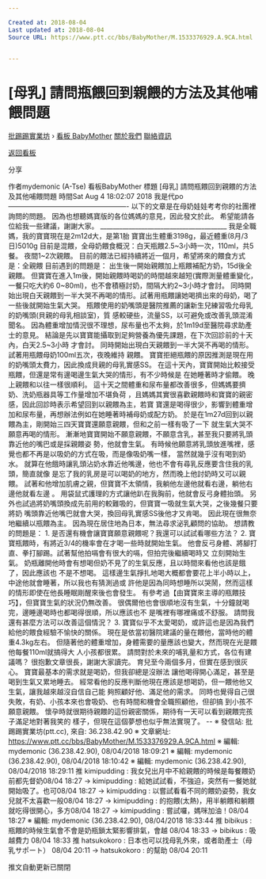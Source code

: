 ```yaml
---

Created at: 2018-08-04
Last updated at: 2018-08-04
Source URL: https://www.ptt.cc/bbs/BabyMother/M.1533376929.A.9CA.html


---
```


# [母乳] 請問瓶餵回到親餵的方法及其他哺餵問題


[批踢踢實業坊](https://www.ptt.cc/bbs/) › [看板 BabyMother](https://www.ptt.cc/bbs/BabyMother/index.html) [關於我們](https://www.ptt.cc/about.html) [聯絡資訊](https://www.ptt.cc/contact.html)

[返回看板](https://www.ptt.cc/bbs/BabyMother/index.html)

分享

作者mydemonic (A-Tse)
看板BabyMother
標題 \[母乳\] 請問瓶餵回到親餵的方法及其他哺餵問題
時間Sat Aug 4 18:02:07 2018
我是代po —————————————————- 以下的文章是在母奶娃娃考考你的社團裡詢問的問題。 因為也想聽媽寶版的各位媽媽的意見，因此發文於此。 希望能請各位給我一些建議，謝謝大家。 \_\_\_\_\_\_\_\_\_\_\_\_\_\_\_\_\_\_\_\_\_\_\_\_\_\_\_\_\_\_\_\_\_\_\_\_\_\_\_\_ 我是全職媽，我的寶寶現在是2m12d大，是第1胎 寶寶出生體重3198g，最近體重(8月/3日)5010g 目前是混餵，全母奶餵食概況：白天瓶餵2.5~3小時一次，110ml，共5餐。 夜間1~2次親餵。 目前的餵法已經持續將近一個月，希望將來的餵食方式是：全親餵 目前遇到的問題是： 出生後一開始親餵加上瓶餵補配方奶，15d後全親餵。 但寶寶在進入1m後，開始親餵時喝奶的時間越來越短(實際測量體重變化，一餐只吃大約6 0~80ml)，也不會積極討奶，間隔大約2~3小時才會討。 同時開始出現白天親餵到一半大哭不再喝的情形。試著用瓶餵讓她喝擠出來的母奶，喝了 一些後就開始生氣大哭。 瓶餵使用的奶嘴頭是醫院推薦的讓新生兒練習吸允母乳的奶嘴頭(貝親的母乳相談室)，質 感較硬些，流量SS，以可避免或改善乳頭混淆聞名。 因為體重增加情況很不理想，尿布量也不太夠，於1m19d至醫院尋求助產士的意見。 結論是先以寶寶能攝取到足夠營養為優先課題，在下次回診前的十天內，白天2.5~3小時 才會討。 同時開始出現白天親餵到一半大哭不再喝的情形。試著用瓶餵母奶100ml五次，夜晚維持 親餵。 寶寶拒絕瓶餵的原因推測是現在用的奶嘴頭太費力，因此換成貝親的母乳實感SS。 在這十天內，寶寶開始比較接受瓶餵，但還是常有邊喝邊生氣大哭的情形，有不少時候是 在她睡著時才偷餵。 晚上親餵和以往一樣很順利。 這十天之間體重和尿布量都改善很多，但媽媽要擠奶、洗奶瓶器具等工作量增加不堪負荷 ，且媽媽其實很喜歡親餵時和寶寶的親密感，因此回診時表示希望回到以親餵為主，若寶 寶還是喝得很少，影響到體重增加和尿布量，再想辦法例如在她睡著時補母奶或配方奶。 於是在1m27d回到以親餵為主，剛開始三四天寶寶還願意親餵，但和之前一樣有吸了一下 就生氣大哭不願意再喝的情形。 漸漸地寶寶開始不願意親餵，不願意含乳，甚至我只要將乳頭靠近他的嘴巴或是採親餵姿 勢，他就會生氣。 有時候他願意將乳頭放進嘴裡，感覺也都不再是以吸奶的方式在吸，而是像吸奶嘴一樣， 當然就幾乎沒有喝到奶水。 就算在他餓時讓乳頭沾奶水靠近他嘴邊，他也不會有尋乳反應要含住我的乳頭，簡直就像 是忘了我的乳房是可以喝奶的地方，然而晚上他討奶時又可以親餵。 試著和他增加肌膚之親，但寶寶不太領情，我躺他左邊他就看右邊，躺他右邊他就看左邊 。 用袋鼠式護理的方式讓他趴在我胸前，他就會反弓身體抬頭。 另外也試過將奶嘴頭換成先前用的較難吸的，但寶寶一吸就生氣大哭，之後幾餐只要將奶 嘴頭靠近他嘴巴就會大哭，換回母乳實感SS後他才又肯喝。 因此現在很無奈地繼續以瓶餵為主。 因為現在居住地為日本，無法尋求泌乳顧問的協助。 想請教的問題是： 1. 是否還有機會讓寶寶願意親餵呢？我還可以試試看哪些方法？ 2. 寶寶瓶餵時，有將近3/4的機率會在才喝一些時就開始生氣。 他會反弓身體、將腳打直、拳打腳踢。試著幫他拍嗝會有很大的嗝，但拍完後繼續喝時又 立刻開始生氣。 奶瓶離開他時會有想喝但奶不見了的生氣反應，且以時間來看他也該是餓了，因此應該也 不是不想喝。 這樣邊生氣掙扎地喝大概都會要花上半小時以上，中途他就會睡著，所以我也有猜測過或 許他是因為同時想睡所以哭鬧，然而這樣的情形即使在他長睡眠剛醒來後也會發生。 有參考過【由寶寶來主導的瓶餵技巧】，但寶寶生氣的狀況仍無改善。 很偶爾他也會很順地沒有生氣，十分鐘就喝完，邊睡邊喝時也都喝得很順，所以應該也不 是嘴裡有哪裡痛或不舒服。 請問我還有甚麼方法可以改善這個情況？ 3. 寶寶似乎不太愛喝奶，或許這也是因為我們給他的餵食經驗不愉快的關係。 現在是依當初醫院建議的量在餵他，當時他的體重4.3kg左右。 但隨著他的體重增加，身體需要的量應該也變大，然而現在光是餵他每餐110ml就搞得大 人小孩都很累。 請問對於未來的哺乳量和方式，各位有建議嗎？ 很抱歉文章很長，謝謝大家讀完。 育兒至今兩個多月，但實在感到很灰心。 寶寶最基本的需求就是喝奶，但我卻總是沒辦法 讓他喝得開心滿足，甚至是喝到生氣又累地睡去。 經常看他的反應判斷他現在應該是想喝奶，但一餵他他又生氣，讓我越來越沒自信自己能 夠照顧好他、滿足他的需求。 同時也覺得自己很失敗，有奶、小孩本來也會吸奶、也有時間和機會全職照顧他，但卻搞 到小孩不願意親餵。 懷孕時就很期待親餵的這份親密關係，期待有一天可以看到親餵完孩子滿足地對著我笑的 樣子，但現在這個夢想也似乎無法實現了。 -- ※ 發信站: 批踢踢實業坊(ptt.cc), 來自: 36.238.42.90 ※ 文章網址: <https://www.ptt.cc/bbs/BabyMother/M.1533376929.A.9CA.html> ※ 編輯: mydemonic (36.238.42.90), 08/04/2018 18:09:21 ※ 編輯: mydemonic (36.238.42.90), 08/04/2018 18:10:42 ※ 編輯: mydemonic (36.238.42.90), 08/04/2018 18:29:11
推 kimipudding : 我女兒出月中不給親餵的時候是每餐餵奶前都先督奶08/04 18:27
→ kimipudding : 給她試試看，不強迫，突然有一餐她就開始吸了。也可08/04 18:27
→ kimipudding : 以嘗試看看不同的餵奶姿勢，我女兒就不太喜歡一般08/04 18:27
→ kimipudding : 的抱餵(太熱)，用半躺餵和躺餵就吃得很開心，多方08/04 18:27
→ kimipudding : 嘗試囉，媽咪加油！08/04 18:27
※ 編輯: mydemonic (36.238.42.90), 08/04/2018 18:33:44
推 bibikus : 瓶餵的時候生氣會不會是奶瓶鎖太緊影響排氣，會越 08/04 18:33
→ bibikus : 吸越費力 08/04 18:33
推 hatsukokoro : 日本也可以找母乳外來，或者助產士（母乳サポート） 08/04 20:11
→ hatsukokoro : 的幫助 08/04 20:11

推文自動更新已關閉

